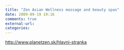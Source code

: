 ```yaml
---
title: "Zen Asian Wellness massage and beauty spas"
date: 2009-09-19 19:16
comments: true
external-url:
categories:
---
```

<http://www.planetzen.sk/hlavni-stranka>
